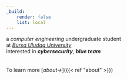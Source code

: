 ```yaml
---
_build:
    render: false
    list: local
---
```


a *computer engineering* undergraduate student\
at [*Bursa Uludag University*](https://en.wikipedia.org/wiki/Bursa_Uluda%C4%9F_University)\
interested in ***cybersecurity***, ***blue team***\
<br>\
To learn more [*about&rarr;*]({{< ref "about" >}})